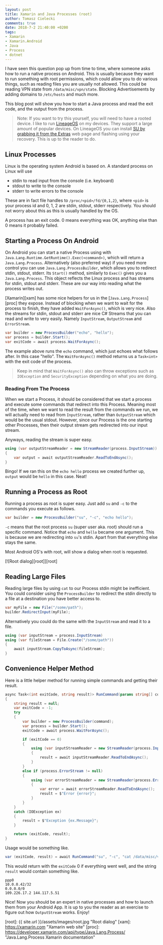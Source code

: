 ```yaml
---
layout: post
title: Xamarin and Java Processes (root)
author: Tomasz Cielecki
comments: true
date: 2018-7-2 21:40:00 +0200
tags:
- Xamarin
- Xamarin.Android
- Java
- Process
- dotnet
---
```


I have seen this question pop up from time to time, where someone asks how to run a native process on Android.
This is usually because they want to run something with root permissions, which could allow you to do various things, such as reading files you are usually not allowed. This could be reading VPN state from `/data/misc/vpn/state`. Blocking Advertisements by adding domains to `/etc/hosts` and much more.

This blog post will show you how to start a Java process and read the exit code, and the output from the process.

> Note: If you want to try this yourself, you will need to have a rooted device. I like to run [LineageOS][los] on my devices. They support a large amount of popular devices.
On LineageOS you can install [SU by grabbing it from the Extras][lossu] web page and flashing using your recovery. This is up to the reader to do.

## Linux Processes
Linux is the operating system Android is based on. A standard process on Linux will use

* stdin to read input from the console (i.e. keyboard)
* stdout to write to the console
* stderr to write errors to the console

These are in fact file handles to `/proc/<pid>/fd/{0,1,2}`, where `<pid>` is your process id and 0, 1, 2 are stdin, stdout, stderr respectively. You should not worry about this as this is usually handled by the OS.

A process has an exit code. 0 means everything was OK, anything else than 0 means it probably failed.

## Starting a Process On Android
On Android you can start a native Process using with `Java.Lang.Runtime.GetRuntime().Exec(<command>)`, which will return a `Java.Lang.Process`. Alternatively (also preferred way) if you need more control you can use `Java.Lang.ProcessBuilder`, which allows you to redirect stdin, stdout, stderr. Its `Start()` method, similarly to `Exec()` gives you a `Java.Lang.Process`. This object reflects the Linux process and has streams for stdin, stdout and stderr. These are our way into reading what the process writes out.

[Xamarin][xam] has some nice helpers for us in the [`Java.Lang.Process`][proc] they expose. Instead of blocking when we want to wait for the process to finish, they have added `WaitForAsync()`, which is very nice. Also the streams for stdin, stdout and stderr are nice C# Streams that you can read and write to very easily. Namely `InputStream`, `OutputStream` and `ErrorStream`.

```csharp
var builder = new ProcessBuilder("echo", "hello");
var process = builder.Start();
var exitCode = await process.WaitForAsync();
```

The example above runs the `echo` command, which just echoes what follows after. In this case "hello". The `WaitForAsync()` method returns us a `Task<int>` with the exit code of the process.

> Keep in mind that `WaitForAsync()` also can throw exceptions such as `IOException` and `SecurityException` depending on what you are doing.

### Reading From The Process
When we start a Process, it should be considered that we start a process and execute some commands that redirect into this Process. Meaning most of the time, when we want to read the result from the commands we run, we will actually need to read from `InputStream`, rather than `OutputStream` which would be the usual stdout. However, since our Process is the one starting other Processes, then their output stream gets redirected into our input stream.

Anyways, reading the stream is super easy.

```csharp
using (var outputStreamReader = new StreamReader(process.InputStream))
{
    var output = await outputStreamReader.ReadToEndAsync();
}
```

Bingo! If we ran this on the `echo hello` process we created further up, `output` would be `hello` in this case. Neat!

## Running a Process as Root
Running a process as root is super easy. Just add `su` and `-c` to the commands you execute as follows.

```csharp
var builder = new ProcessBuilder("su", "-c", "echo hello");
```

`-c` means that the root process `su` (super user aka. root) should run a specific command. Notice that `echo` and `hello` became one argument. This is because we are redirecting into `su`'s stdin. Apart from that everything else stays the same.

Most Android OS's with root, will show a dialog when root is requested.

[![Root dialog][root]][root]

## Reading Large Files
Reading large files by using `cat` to our Process stdin might be inefficient. You could consider using the `ProcessBuilder` to redirect the stdin directly to a file at a destination you have better access to.

```csharp
var myFile = new File("/some/path");
builder.RedirectInput(myFile);
```

Alternatively you could do the same with the `InputStream` and read it to a file.

```csharp
using (var inputStream = process.InputStream)
using (var fileStream = File.Create("/some/path"))
{
    await inputStream.CopyToAsync(fileStream);
}
```

## Convenience Helper Method
Here is a little helper method for running simple commands and getting their result.

```csharp
async Task<(int exitCode, string result)> RunCommand(params string[] command)
{
    string result = null;
    var exitCode = -1;
    try
    {
        var builder = new ProcessBuilder(command);
        var process = builder.Start();
        exitCode = await process.WaitForAsync();

        if (exitCode == 0)
        {
            using (var inputStreamReader = new StreamReader(process.InputStream))
            {
                result = await inputStreamReader.ReadToEndAsync();
            }
        }
        else if (process.ErrorStream != null)
        {
            using (var errorStreamReader = new StreamReader(process.ErrorStream))
            {
                var error = await errorStreamReader.ReadToEndAsync();
                result = $"Error {error}";
            }
        }
    }
    catch (IOException ex)
    {
        result = $"Exception {ex.Message}";
    }

    return (exitCode, result);
}
```

Usage would be something like.

```csharp
var (exitCode, result) = await RunCommand("su", "-c", "cat /data/misc/vpn/state");
```

This would return with the `exitCode` 0 if everything went well, and the string `result` would contain something like.

```
ppp0
10.0.0.42/32
0.0.0.0/0
109.226.17.2 144.117.5.51
```

Nice! Now you should be an expert in native processes and how to launch them from your Android App. It is up to you the reader as an exercise to figure out how `OutputStream` works. Enjoy!

[los]: https://lineageos.org/ "LineageOS Android Distribution web site"
[lossu]: https://download.lineageos.org/extras "LineageOS Extras Downloads"
[root]: {{ site.url }}/assets/images/root.jpg "Root dialog"
[xam]: https://xamarin.com "Xamarin web site"
[proc]: https://developer.xamarin.com/api/type/Java.Lang.Process/ "Java.Lang.Process Xamarin documentation"
